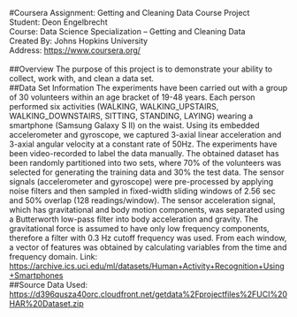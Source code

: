 #Coursera Assignment: Getting and Cleaning Data Course Project
<br/>Student: Deon Engelbrecht
<br/>Course: Data Science Specialization – Getting and Cleaning Data
<br/>Created By: Johns Hopkins University 
<br/>Address: https://www.coursera.org/  
<br/>
##Overview
The purpose of this project is to demonstrate your ability to collect, work with, and clean a data set.
<br/>
##Data Set Information
The experiments have been carried out with a group of 30 volunteers within an age bracket of 19-48 years. Each person performed six activities (WALKING, WALKING_UPSTAIRS, WALKING_DOWNSTAIRS, SITTING, STANDING, LAYING) wearing a smartphone (Samsung Galaxy S II) on the waist. Using its embedded accelerometer and gyroscope, we captured 3-axial linear acceleration and 3-axial angular velocity at a constant rate of 50Hz. The experiments have been video-recorded to label the data manually. The obtained dataset has been randomly partitioned into two sets, where 70% of the volunteers was selected for generating the training data and 30% the test data.
The sensor signals (accelerometer and gyroscope) were pre-processed by applying noise filters and then sampled in fixed-width sliding windows of 2.56 sec and 50% overlap (128 readings/window). The sensor acceleration signal, which has gravitational and body motion components, was separated using a Butterworth low-pass filter into body acceleration and gravity. The gravitational force is assumed to have only low frequency components, therefore a filter with 0.3 Hz cutoff frequency was used. From each window, a vector of features was obtained by calculating variables from the time and frequency domain.
Link: https://archive.ics.uci.edu/ml/datasets/Human+Activity+Recognition+Using+Smartphones
<br/>
##Source Data Used:
https://d396qusza40orc.cloudfront.net/getdata%2Fprojectfiles%2FUCI%20HAR%20Dataset.zip
##


